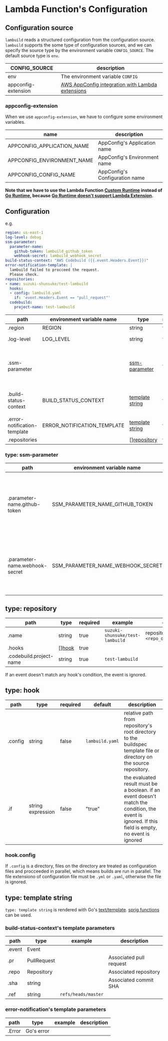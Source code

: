# Lambda Function's Configuration

## Configuration source

`lambuild` reads a structured configuration from the configuration source.
`lambuild` supports the some type of configuration sources, and we can specify the source type by the environment variable `CONFIG_SOURCE`.
The default source type is `env`.

CONFIG_SOURCE | description
--- | ---
env | The environment variable `CONFIG`
appconfig-extension | [AWS AppConfig integration with Lambda extensions](https://docs.aws.amazon.com/appconfig/latest/userguide/appconfig-integration-lambda-extensions.html)

### appconfig-extension

When we use `appconfig-extension`, we have to configure some environment variables.

name | description
--- | ---
APPCONFIG_APPLICATION_NAME | AppConfig's Application name
APPCONFIG_ENVIRONMENT_NAME | AppConfig's Environment name
APPCONFIG_CONFIG_NAME | AppConfig's Configuration name

**Note that we have to use the Lambda Function [Custom Runtime](https://docs.aws.amazon.com/lambda/latest/dg/runtimes-custom.html) instead of [Go Runtime](https://docs.aws.amazon.com/lambda/latest/dg/lambda-golang.html), because [Go Runtime doesn't support Lambda Extension](https://docs.aws.amazon.com/lambda/latest/dg/using-extensions.html).**

## Configuration

e.g.

```yaml
region: us-east-1
log-level: debug
ssm-parameter:
  parameter-name:
    github-token: lambuild_github_token
    webhook-secret: lambuild_webhook_secret
build-status-context: "AWS Codebuild ({{.event.Headers.Event}})"
error-notification-template: |
  lambuild failed to procceed the request.
  Please check.
repositories:
- name: suzuki-shunsuke/test-lambuild
  hooks:
  - config: lambuild.yaml
    if: 'event.Headers.Event == "pull_request"'
  codebuild:
    project-name: test-lambuild
```

path | environment variable name | type | required | default | description
--- | --- | --- | --- | --- | ---
.region | REGION | string | true | | AWS Region
.log-level | LOG_LEVEL | string | false | info | log level of [logrus](https://github.com/sirupsen/logrus)
.ssm-parameter | | [ssm-parameter](#type-ssm-parameter) | true | | AWS Systems Manager Parameter Store configuration
.build-status-context | BUILD_STATUS_CONTEXT | [template string](#type-template-string) | false | not specified | [`build-status-config-override`'s context](https://awscli.amazonaws.com/v2/documentation/api/latest/reference/codebuild/start-build.html)
.error-notification-template | ERROR_NOTIFICATION_TEMPLATE | [template string](#type-template-string) | false | | [Error notification template](error-notification.md)
.repositories | | [][repository](#type-repository) | true | | |

### type: ssm-parameter

path | environment variable name | type | required | description
--- | --- | --- | --- | ---
.parameter-name.github-token | SSM_PARAMETER_NAME_GITHUB_TOKEN | string | true | Systems Manager's Parameter Name which GitHub Personal Access Token is registered
.parameter-name.webhook-secret | SSM_PARAMETER_NAME_WEBHOOK_SECRET | string | true | Systems Manager's Parameter Name which GitHub Webhook secret is registered

## type: repository

path | type | required | example | description
--- | --- | --- | --- | ---
.name | string | true | `suzuki-shunsuke/test-lambuild` | repository full name `<repo_owner>/<repo_name>`
.hooks | [][hook](#type-hook) | true | |
.codebuild.project-name | string | true | `test-lambuild` | 

If an event doesn't match any hook's condition, the event is ignored.

## type: hook

path | type | required | default | description
--- | --- | --- | --- | ---
.config | string | false | `lambuild.yaml` | relative path from repository's root directory to the buildspec template file or directory on the source repository. 
.if | string expression | false | "true" | the evaluated result must be a boolean. if an event doesn't match the condition, the event is ignored. If this field is empty, no event is ignored

### hook.config

If `.config` is a directory, files on the directory are treated as configuration files and procceeded in parallel, which means builds are run in parallel.
The file extensiono of configuration file must be `.yml` or `.yaml`, otherwise the file is ignored.

## type: template string

`type: template string` is rendered with Go's [text/template](https://golang.org/pkg/text/template/). [sprig functions](http://masterminds.github.io/sprig/) can be used.

### build-status-context's template parameters

path | type | example | description
--- | --- | --- | ---
.event | Event | |
.pr | PullRequest | | Associated pull request
.repo | Repository | | Associated repository
.sha | string | | Associated commit SHA
.ref | string | `refs/heads/master` |

### error-notification's template parameters

path | type | example | description
--- | --- | --- | ---
.Error | Go's error | |
